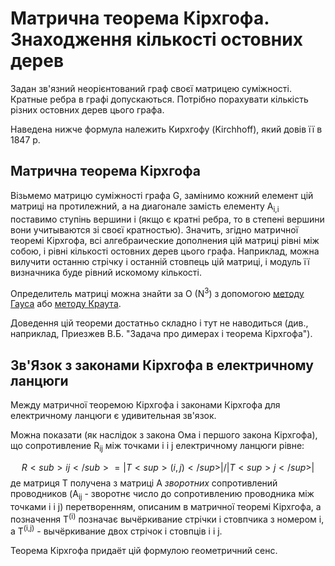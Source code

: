 # Матрична теорема Кірхгофа. Знаходження кількості остовних дерев

Задан зв'язний неорієнтований граф своєї матрицею суміжності. Кратные ребра в графі допускаються. Потрібно порахувати кількість різних остовних дерев цього графа.

Наведена нижче формула належить Кирхгофу (Kirchhoff), який довів її в 1847 р.

## Матрична теорема Кірхгофа

Візьмемо матрицю суміжності графа G, замінимо кожний елемент цій матриці на протилежний, а на диагонале замість елементу A<sub>i,i</sub> поставимо ступінь вершини i (якщо є кратні ребра, то в степені вершини вони учитываются зі своєї кратностью). Значить, згідно матричної теоремі Кірхгофа, всі алгебраические дополнения цій матриці рівні між собою, і рівні кількості остовних дерев цього графа. Наприклад, можна вилучити останню стрічку і останній стовпець цій матриці, і модуль її визначника буде рівний искомому кількості.

Определитель матриці можна знайти за O (N<sup>3</sup>) з допомогою [методу Гауса](determinant_gauss) або [методу Краута](determinant_crout).

Доведення цій теореми достатньо складно і тут не наводиться (див., наприклад, Приезжев В.Б. "Задача про димерах і теорема Кірхгофа").

## Зв'Язок з законами Кірхгофа в електричному ланцюги

Между матричної теоремою Кірхгофа і законами Кірхгофа для електричному ланцюги є удивительная зв'язок.

Можна показати (як наслідок з закона Ома і першого закона Кірхгофа), що сопротивление R<sub>ij</sub> між точками i і j електричному ланцюги рівне:

$$ R<sub>ij</sub> = |T<sup>(i,j)</sup>| / |T<sup>j</sup>| $$
де матриця T получена з матриці A <i>зворотних</i> сопротивлений проводников (A<sub>ij</sub> - зворотнє число до сопротивлению проводника між точками i і j) перетворенням, описаним в матричної теоремі Кірхгофа, а позначення T<sup>(i)</sup> позначає вычёркивание стрічки і стовпчика з номером i, а T<sup>(i,j)</sup> - вычёркивание двох стрічок і стовпців i і j.

Теорема Кірхгофа придаёт цій формулою геометричний сенс.
